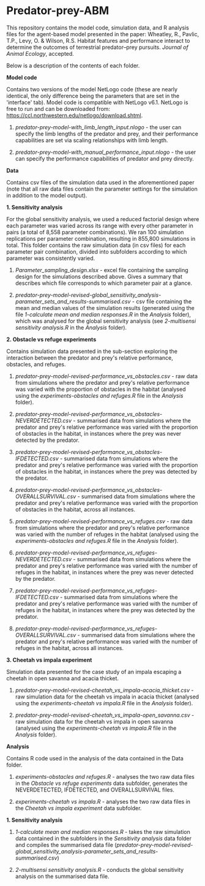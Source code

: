 # Predator-prey-ABM

This repository contains the model code, simulation data, and R analysis files for the agent-based model presented in the paper:
Wheatley, R., Pavlic, T.P., Levy, O. & Wilson, R.S. Habitat features and performance interact to determine the outcomes of terrestrial predator–prey pursuits. _Journal of Animal Ecology_, accepted.

Below is a description of the contents of each folder.



**Model code**

Contains two versions of the model NetLogo code (these are nearly identical, the only difference being the parameters that are set in the 'interface' tab). Model code is compatible with NetLogo v6.1. NetLogo is free to run and can be downloaded from: https://ccl.northwestern.edu/netlogo/download.shtml.

1. _predator-prey-model-with_limb_length_input.nlogo_ - the user can specify the limb lengths of the predator and prey, and their performance capabilities are set via scaling relationships with limb length.

2. _predator-prey-model-with_manual_performance_input.nlogo_ - the user can specify the performance capabilities of predator and prey directly.



**Data**

Contains csv files of the simulation data used in the aforementioned paper (note that all raw data files contain the parameter settings for the simulation in addition to the model output).

**1. Sensitivity analysis**

For the global sensitivity analysis, we used a reduced factorial design where each parameter was varied across its range with every other parameter in pairs (a total of 8,558 parameter combinations). We ran 100 simulation replications per parameter combination, resulting in 855,800 simulations in total. This folder contains the raw simulation data (in csv files) for each parameter pair combination, divided into subfolders according to which parameter was consistently varied. 

1. _Parameter_sampling_design.xlsx_ - excel file containing the sampling design for the simulations described above. Gives a summary that describes which file corresponds to which parameter pair at a glance.

2. _predator-prey-model-revised-global_sensitivity_analysis-parameter_sets_and_results-summarised.csv_ - csv file containing the mean and median values of the simulation results (generated using the file _1-calculate mean and median responses.R_ in the _Analysis_ folder), which was analysed for the global sensitivity analysis (see _2-multisensi sensitivity analysis.R_ in the _Analysis_ folder).

**2. Obstacle vs refuge experiments**

Contains simulation data presented in the sub-section exploring the interaction between the predator and prey's relative performance, obstacles, and refuges.

1. _predator-prey-model-revised-performance_vs_obstacles.csv_ - raw data from simulations where the predator and prey's relative performance was varied with the proportion of obstacles in the habitat (analysed using the _experiments-obstacles and refuges.R_ file in the _Analysis_ folder).

2. _predator-prey-model-revised-performance_vs_obstacles-NEVERDETECTED.csv_ - summarised data from simulations where the predator and prey's relative performance was varied with the proportion of obstacles in the habitat, in instances where the prey was never detected by the predator.

3. _predator-prey-model-revised-performance_vs_obstacles-IFDETECTED.csv_ - summarised data from simulations where the predator and prey's relative performance was varied with the proportion of obstacles in the habitat, in instances where the prey was detected by the predator.

4. _predator-prey-model-revised-performance_vs_obstacles-OVERALLSURVIVAL.csv_ - summarised data from simulations where the predator and prey's relative performance was varied with the proportion of obstacles in the habitat, across all instances.

5. _predator-prey-model-revised-performance_vs_refuges.csv_ - raw data from simulations where the predator and prey's relative performance was varied with the number of refuges in the habitat (analysed using the _experiments-obstacles and refuges.R_ file in the _Analysis_ folder).

6. _predator-prey-model-revised-performance_vs_refuges-NEVERDETECTED.csv_ - summarised data from simulations where the predator and prey's relative performance was varied with the number of refuges in the habitat, in instances where the prey was never detected by the predator.

7. _predator-prey-model-revised-performance_vs_refuges-IFDETECTED.csv_ - summarised data from simulations where the predator and prey's relative performance was varied with the number of refuges in the habitat, in instances where the prey was detected by the predator.

8. _predator-prey-model-revised-performance_vs_refuges-OVERALLSURVIVAL.csv_ - summarised data from simulations where the predator and prey's relative performance was varied with the number of refuges in the habitat, across all instances.

**3. Cheetah vs impala experiment**

Simulation data presented for the case study of an impala escaping a cheetah in open savanna and acacia thicket.

1. _predator-prey-model-revised-cheetah_vs_impala-acacia_thicket.csv_ - raw simulation data for the cheetah vs impala in acacia thicket (analysed using the _experiments-cheetah vs impala.R_ file in the _Analysis_ folder).

2. _predator-prey-model-revised-cheetah_vs_impala-open_savanna.csv_ - raw simulation data for the cheetah vs impala in open savanna (analysed using the _experiments-cheetah vs impala.R_ file in the _Analysis_ folder).



**Analysis**

Contains R code used in the analysis of the data contained in the Data folder.

1. _experiments-obstacles and refuges.R_ - analyses the two raw data files in the _Obstacle vs refuge experiments_ data subfolder, generates the NEVERDETECTED, IFDETECTED, and OVERALLSURVIVAL files.

2. _experiments-cheetah vs impala.R_ - analyses the two raw data files in the _Cheetah vs impala experiment_ data subfolder.

**1. Sensitivity analysis**

1. _1-calculate mean and median responses.R_ - takes the raw simulation data contained in the subfolders in the _Sensitivity analysis_ data folder and compiles the summarised data file (_predator-prey-model-revised-global_sensitivity_analysis-parameter_sets_and_results-summarised.csv_)

2. _2-multisensi sensitivity analysis.R_ - conducts the global sensitivity analysis on the summarised data file.
